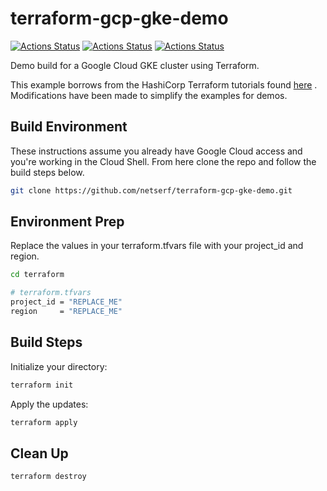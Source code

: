 # terraform-gcp-gke-demo

[![Actions Status](https://github.com/netserf/terraform-gcp-gke-demo/workflows/Terraform%20Lint/badge.svg)](https://github.com/netserf/terraform-gcp-gke-demo/actions)
[![Actions Status](https://github.com/netserf/terraform-gcp-gke-demo/workflows/Markdown%20Lint/badge.svg)](https://github.com/netserf/terraform-gcp-gke-demo/actions)
[![Actions Status](https://github.com/netserf/terraform-gcp-gke-demo/workflows/Markdown%20Links/badge.svg)](https://github.com/netserf/terraform-gcp-gke-demo/actions)

Demo build for a Google Cloud GKE cluster using Terraform.

This example borrows from the HashiCorp Terraform tutorials found
[here](https://learn.hashicorp.com/tutorials/terraform/gke)
. Modifications have been made to simplify the examples for demos.

## Build Environment

These instructions assume you already have Google Cloud access and you're
working in the Cloud Shell. From here clone the repo and follow the build steps
below.

```bash
git clone https://github.com/netserf/terraform-gcp-gke-demo.git
```

## Environment Prep

Replace the values in your terraform.tfvars file with your project_id and
region.

```bash
cd terraform

# terraform.tfvars
project_id = "REPLACE_ME"
region     = "REPLACE_ME"
```

## Build Steps

Initialize your directory:

```bash
terraform init
```

Apply the updates:

```bash
terraform apply
```

## Clean Up

```bash
terraform destroy
```

